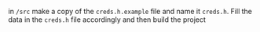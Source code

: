 in `/src` make a copy of the `creds.h.example` file and name it `creds.h`. Fill the data in the `creds.h` file accordingly and then build the project
